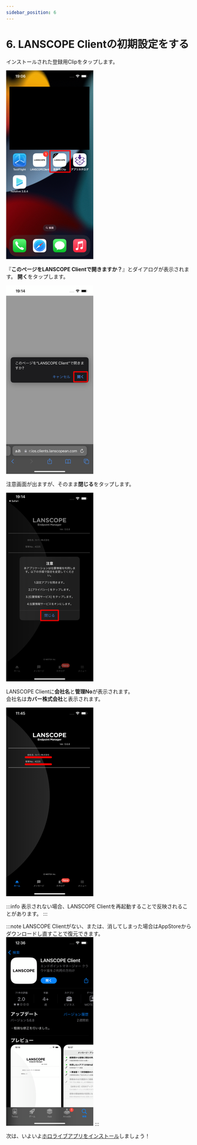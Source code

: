 ```yaml
---
sidebar_position: 6
---
```

# 6. LANSCOPE Clientの初期設定をする

インストールされた登録用Clipをタップします。

![img_15.png](img_15.png)

『**このページをLANSCOPE Clientで開きますか？**』とダイアログが表示されます。
**開く**をタップします。

![img_16.png](img_16.png)

注意画面が出ますが、そのまま**閉じる**をタップします。

![img_17.png](img_17.png)

LANSCOPE Clientに**会社名**と**管理No**が表示されます。  
会社名は**カバー株式会社**と表示されます。

![img_18.png](img_18.png)

:::info
表示されない場合、LANSCOPE Clientを再起動することで反映されることがあります。
:::

:::note
LANSCOPE Clientがない、または、消してしまった場合はAppStoreからダウンロードし直すことで復元できます。
![img_19.png](img_19.png)
:::

次は、いよいよ[ホロライブアプリをインストール](../B/install-hololiveapp.md)しましょう！
